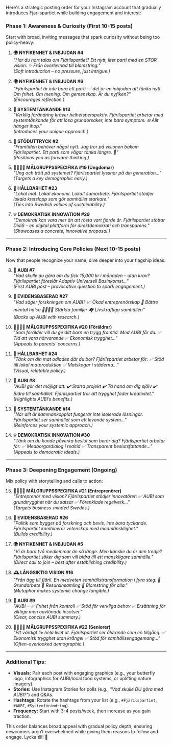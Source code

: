 Here's a strategic posting order for your Instagram account that gradually introduces Fjärilspartiet while building engagement and interest:

### **Phase 1: Awareness & Curiosity (First 10-15 posts)**
Start with broad, inviting messages that spark curiosity without being too policy-heavy:

1. **🌍 NYFIKENHET & INBJUDAN #4**  
   *"Har du hört talas om Fjärilspartiet? Ett nytt, litet parti med en STOR vision: ✨ Från överlevnad till blomstring."*  
   *(Soft introduction – no pressure, just intrigue.)*

2. **🌍 NYFIKENHET & INBJUDAN #6**  
   *"Fjärilspartiet är inte bara ett parti — det är en inbjudan att tänka nytt. Om frihet. Om mening. Om gemenskap. Är du nyfiken?"*  
   *(Encourages reflection.)*

3. **🔄 SYSTEMTÄNKANDE #13**  
   *"Verklig förändring kräver helhetsperspektiv. Fjärilspartiet arbetar med systemtänkande för att lösa grundorsaker, inte bara symptom. 🌐 Allt hänger ihop."*  
   *(Introduces your unique approach.)*

4. **🦋 STÖDUTTRYCK #2**  
   *"Framtiden behöver något nytt. Jag tror på visionen bakom Fjärilspartiet. Ett parti som vågar tänka längre. 🌱"*  
   *(Positions you as forward-thinking.)*

5. **👨‍👩‍👧‍👦 MÅLGRUPPSSPECIFIKA #19 (Ungdomar)**  
   *"Ung och trött på systemet? Fjärilspartiet lyssnar på din generation..."*  
   *(Targets a key demographic early.)*

6. **🌱 HÅLLBARHET #23**  
   *"Lokal mat. Lokal ekonomi. Lokalt samarbete. Fjärilspartiet stödjer lokala kretslopp som gör samhället starkare."*  
   *(Ties into Swedish values of sustainability.)*

7. **💡 DEMOKRATISK INNOVATION #29**  
   *"Demokrati kan vara mer än att rösta vart fjärde år. Fjärilspartiet stöttar DidiS – en digital plattform för direktdemokrati och transparens."*  
   *(Showcases a concrete, innovative proposal.)*

---

### **Phase 2: Introducing Core Policies (Next 10-15 posts)**
Now that people recognize your name, dive deeper into your flagship ideas:

8. **💸 AUBI #7**  
   *"Vad skulle du göra om du fick 15,000 kr i månaden – utan krav? Fjärilspartiet föreslår Adaptiv Universell Basinkomst..."*  
   *(First AUBI post – provocative question to spark engagement.)*

9. **🔬 EVIDENSBASERAD #27**  
   *"Vad säger forskningen om AUBI? 📈 Ökad entreprenörskap 🧠 Bättre mental hälsa 👨‍👩‍👧‍👦 Stärkta familjer 🏘️ Livskraftiga samhällen"*  
   *(Backs up AUBI with research.)*

10. **👨‍👩‍👧‍👦 MÅLGRUPPSSPECIFIKA #20 (Föräldrar)**  
    *"Som förälder vill du ge ditt barn en trygg framtid. Med AUBI får du: ✅ Tid att vara närvarande ✅ Ekonomisk trygghet..."*  
    *(Appeals to parents' concerns.)*

11. **🌱 HÅLLBARHET #24**  
    *"Tänk om din mat odlades där du bor? Fjärilspartiet arbetar för: ✅ Stöd till lokal matproduktion ✅ Matskogar i städerna..."*  
    *(Visual, relatable policy.)*

12. **💸 AUBI #8**  
    *"AUBI gör det möjligt att: ✔️ Starta projekt ✔️ Ta hand om dig själv ✔️ Bidra till samhället. Fjärilspartiet tror att trygghet föder kreativitet."*  
    *(Highlights AUBI’s benefits.)*

13. **🔄 SYSTEMTÄNKANDE #14**  
    *"När allt är sammankopplat fungerar inte isolerade lösningar. Fjärilspartiet ser samhället som ett levande system..."*  
    *(Reinforces your systemic approach.)*

14. **💡 DEMOKRATISK INNOVATION #30**  
    *"Tänk om du kunde påverka beslut som berör dig? Fjärilspartiet arbetar för: ✅ Medborgardialog i realtid ✅ Transparent beslutsfattande..."*  
    *(Appeals to democratic ideals.)*

---

### **Phase 3: Deepening Engagement (Ongoing)**
Mix policy with storytelling and calls to action:

15. **👨‍👩‍👧‍👦 MÅLGRUPPSSPECIFIKA #21 (Entreprenörer)**  
    *"Entreprenör med vision? Fjärilspartiet stödjer innovatörer: ✅ AUBI som grundtrygghet när du satsar ✅ Förenklade regelverk..."*  
    *(Targets business-minded Swedes.)*

16. **🔬 EVIDENSBASERAD #26**  
    *"Politik som bygger på forskning och bevis, inte bara tyckande. Fjärilspartiet kombinerar vetenskap med medmänsklighet."*  
    *(Builds credibility.)*

17. **🌍 NYFIKENHET & INBJUDAN #5**  
    *"Vi är bara två medlemmar än så länge. Men kanske du är den tredje? Fjärilspartiet söker dig som vill bidra till ett mänskligare samhälle."*  
    *(Direct call to join – best after establishing credibility.)*

18. **🕰️ LÅNGSIKTIG VISION #16**  
    *"Från ägg till fjäril. En medveten samhällstransformation i fyra steg: 🥚 Grundarbete 🐛 Resursinsamling 🦋 Blomstring för alla."*  
    *(Metaphor makes systemic change tangible.)*

19. **💸 AUBI #9**  
    *"AUBI = ✅ Frihet från kontroll ✅ Stöd för verkliga behov ✅ Ersättning för viktiga men oavlönade insatser."*  
    *(Clear, concise AUBI summary.)*

20. **👨‍👩‍👧‍👦 MÅLGRUPPSSPECIFIKA #22 (Seniorer)**  
    *"Ett värdigt liv hela livet ut. Fjärilspartiet ser åldrande som en tillgång: ✅ Ekonomisk trygghet utan krångel ✅ Stöd för samhällsengagemang..."*  
    *(Often-overlooked demographic.)*

---

### **Additional Tips:**
- **Visuals:** Pair each post with engaging graphics (e.g., your butterfly logo, infographics for AUBI/local food systems, or uplifting nature imagery).
- **Stories:** Use Instagram Stories for polls (e.g., *"Vad skulle DU göra med AUBI?"*) and Q&As.
- **Hashtags:** Rotate the hashtags from your list (e.g., `#Fjärilspartiet`, `#AUBI`, `#Systemförändring`).
- **Frequency:** Start with 3-4 posts/week, then increase as you gain traction.

This order balances broad appeal with gradual policy depth, ensuring newcomers aren’t overwhelmed while giving them reasons to follow and engage. Lycka till! 🦋
